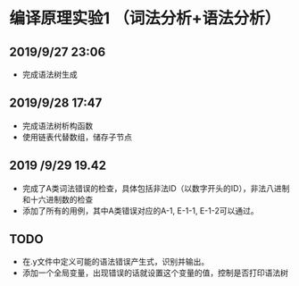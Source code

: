 # 编译原理实验1 （词法分析+语法分析）
## 2019/9/27 23:06
* 完成语法树生成
## 2019/9/28 17:47
* 完成语法树析构函数
* 使用链表代替数组，储存子节点
## 2019 /9/29 19.42
+ 完成了A类词法错误的检查，具体包括非法ID（以数字开头的ID），非法八进制和十六进制数的检查
+ 添加了所有的用例，其中A类错误对应的A-1, E-1-1, E-1-2可以通过。
## TODO
* 在.y文件中定义可能的语法错误产生式，识别并输出。
* 添加一个全局变量，出现错误的话就设置这个变量的值，控制是否打印语法树